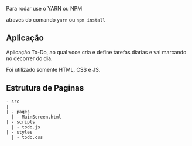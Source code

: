 Para rodar use o YARN ou NPM

atraves do comando `yarn` ou `npm install`

## Aplicação

Aplicação To-Do, ao qual voce cria e define tarefas diarias e vai marcando no decorrer do dia.

Foi utilizado somente HTML, CSS e JS.

## Estrutura de Paginas

```
- src
|
| - pages
  | - MainScreen.html
| - scripts
  | - todo.js
| - styles
  | - todo.css
```
